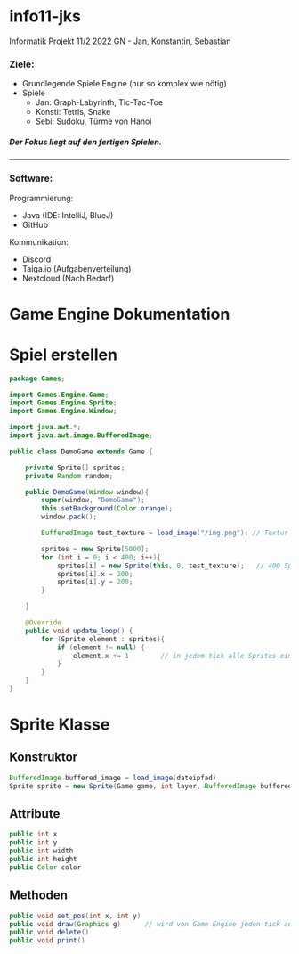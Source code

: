 # info11-jks
Informatik Projekt 11/2 2022 GN - Jan, Konstantin, Sebastian 


### Ziele:
- Grundlegende Spiele Engine (nur so komplex wie nötig) 
- Spiele
  - Jan: Graph-Labyrinth, Tic-Tac-Toe
  - Konsti: Tetris, Snake
  - Sebi: Sudoku, Türme von Hanoi


##### Der Fokus liegt auf den fertigen Spielen.

---

### Software:
Programmierung:
- Java (IDE: IntelliJ, BlueJ)
- GitHub

Kommunikation:
- Discord
- Taiga.io (Aufgabenverteilung)
- Nextcloud (Nach Bedarf)


# Game Engine Dokumentation

# Spiel erstellen
```java
package Games;

import Games.Engine.Game;
import Games.Engine.Sprite;
import Games.Engine.Window;

import java.awt.*;
import java.awt.image.BufferedImage;

public class DemoGame extends Game {

    private Sprite[] sprites;
    private Random random;

    public DemoGame(Window window){
        super(window, "DemoGame");
        this.setBackground(Color.orange);
        window.pack();

        BufferedImage test_texture = load_image("/img.png"); // Textur laden

        sprites = new Sprite[5000];
        for (int i = 0; i < 400; i++){
            sprites[i] = new Sprite(this, 0, test_texture);   // 400 Sprites mit der Textur test_textur erstellen
            sprites[i].x = 200;
            sprites[i].y = 200;
        }

    }

    @Override
    public void update_loop() {
        for (Sprite element : sprites){
            if (element != null) {
                element.x += 1        // in jedem tick alle Sprites ein Pixel nach rechts bewegen
            }
        }
    }
}

```

# Sprite Klasse
## Konstruktor
```java
BufferedImage buffered_image = load_image(dateipfad)
Sprite sprite = new Sprite(Game game, int layer, BufferedImage buffered_image)
```
## Attribute
```java
public int x
public int y
public int width
public int height
public Color color
```

## Methoden
```java
public void set_pos(int x, int y)
public void draw(Graphics g)      // wird von Game Engine jeden tick ausgeführt, um Sprite zu zeichnen
public void delete()
public void print()
```
